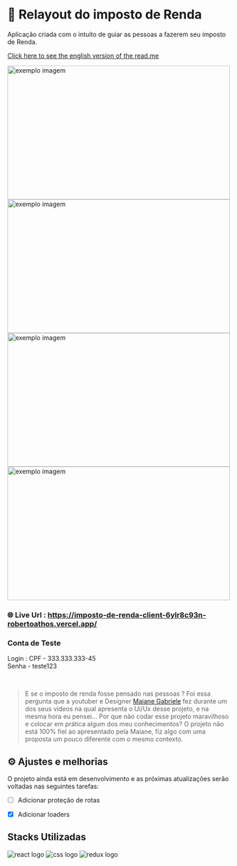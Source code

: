 # 🦁 Relayout do imposto de Renda

Aplicação criada com o intuíto de guiar as pessoas a fazerem seu imposto de Renda.

<a href='https://github.com/RobertoAthos/Relayout-Imposto-de-Renda/blob/main/README-English.md'>Click here to see the english version of the read.me</a>

<div>
  <img style="width:500px ;height:300px;" src="https://user-images.githubusercontent.com/94712001/197338792-fc5a7fcc-3900-4ca2-a274-ce43ebf66af5.png" alt="exemplo imagem">
  <img style="width:500px ;height:300px;" src="https://user-images.githubusercontent.com/94712001/197339278-3504e7f3-1f85-4fdd-8c41-923d4476e250.png" alt="exemplo imagem">
  <img style="width:500px ;height:300px;" src="https://user-images.githubusercontent.com/94712001/197339303-e3c5ca7d-f4cb-4139-9fad-122e0d176262.png" alt="exemplo imagem">
  <img style="width:500px ;height:300px;" src="https://user-images.githubusercontent.com/94712001/197339318-87aee351-577b-4dc3-8e03-1499393c4d05.png" alt="exemplo imagem">
</div>


### 🌐 Live Url : https://imposto-de-renda-client-6ylr8c93n-robertoathos.vercel.app/


### Conta de Teste
Login :
CPF - 333.333.333-45 </br>
Senha - teste123

</br>

> E se o imposto de renda fosse pensado nas pessoas ? Foi essa pergunta que a youtuber e Designer <a href='https://www.linkedin.com/in/sheisacreative/'>Maiane Gabriele</a> fez durante um dos seus vídeos na qual apresenta o Ui/Ux desse projeto, e na mesma hora eu pensei... Por que não codar esse projeto maravilhoso e colocar em prática algum dos meu conhecimentos? O projeto não está 100% fiel ao apresentado pela Maiane, fiz algo com uma proposta um pouco diferente com o mesmo contexto.

##  ⚙️ Ajustes e melhorias

O projeto ainda está em desenvolvimento e as próximas atualizações serão voltadas nas seguintes tarefas:

- [ ] Adicionar proteção de rotas
- [x] Adicionar loaders


## Stacks Utilizadas

<div>
<img alt="react logo" src="https://img.shields.io/badge/React-20232A?style=for-the-badge&logo=react&logoColor=61DAFB" />
<img alt="css logo" src="https://img.shields.io/badge/CSS-239120?&style=for-the-badge&logo=css3&logoColor=white">
<img alt="redux logo" src="https://img.shields.io/badge/Redux-593D88?style=for-the-badge&logo=redux&logoColor=white">
</div>






